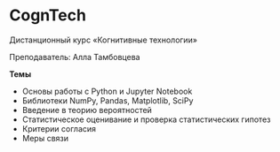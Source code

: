 # CognTech

Дистанционный курс «Когнитивные технологии»

Преподаватель: Алла Тамбовцева

**Темы**

* Основы работы с Python и Jupyter Notebook
* Библиотеки NumPy, Pandas, Matplotlib, SciPy
* Введение в теорию вероятностей
* Статистическое оценивание и проверка статистических гипотез
* Критерии согласия
* Меры связи
